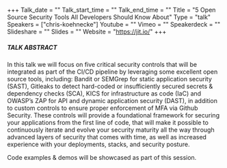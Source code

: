 +++
Talk_date = ""
Talk_start_time = ""
Talk_end_time = ""
Title = "5 Open Source Security Tools All Developers Should Know About"
Type = "talk"
Speakers = ["chris-koehnecke"]
Youtube = ""
Vimeo = ""
Speakerdeck = ""
Slideshare = ""
Slides = ""
Website = "https://jit.io/"
+++

##### TALK ABSTRACT

In this talk we will focus on five critical security controls that will be integrated as part of the CI/CD pipeline by leveraging some excellent open source tools, including: Bandit or SEMGrep for static application security (SAST), Gitleaks to detect hard-coded or insufficiently secured secrets & dependency checks (SCA), KICS for infrastructure as code (IaC) and OWASP’s ZAP for API and dynamic application security (DAST), in addition to custom controls to ensure proper enforcement of MFA via Github Security. These controls will provide a foundational framework for securing your applications from the first line of code, that will make it possible to continuously iterate and evolve your security maturity all the way through advanced layers of security that comes with time, as well as increased experience with your deployments, stacks, and security posture.

Code examples & demos will be showcased as part of this session.
